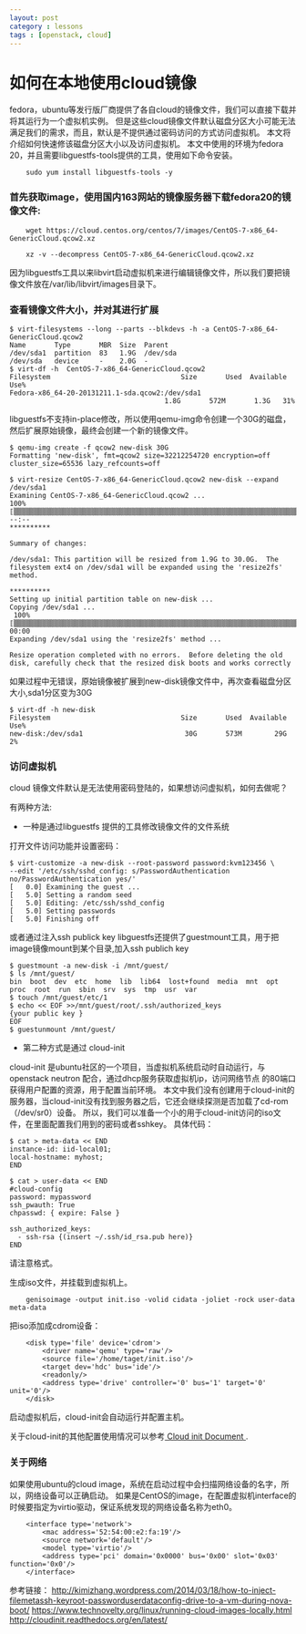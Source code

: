 ```yaml
---
layout: post
category : lessons
tags : [openstack, cloud]
---
```

# 如何在本地使用cloud镜像

fedora，ubuntu等发行版厂商提供了各自cloud的镜像文件，我们可以直接下载并将其运行为一个虚拟机实例。
但是这些cloud镜像文件默认磁盘分区大小可能无法满足我们的需求，而且，默认是不提供通过密码访问的方式访问虚拟机。
本文将介绍如何快速修该磁盘分区大小以及访问虚拟机。
本文中使用的环境为fedora 20，并且需要libguestfs-tools提供的工具，使用如下命令安装。

```
    sudo yum install libguestfs-tools -y
```

### 首先获取image，使用国内163网站的镜像服务器下载fedora20的镜像文件:

```
    wget https://cloud.centos.org/centos/7/images/CentOS-7-x86_64-GenericCloud.qcow2.xz

    xz -v --decompress CentOS-7-x86_64-GenericCloud.qcow2.xz
```

因为libguestfs工具以来libvirt启动虚拟机来进行编辑镜像文件，所以我们要把镜像文件放在/var/lib/libvirt/images目录下。

### 查看镜像文件大小，并对其进行扩展

    $ virt-filesystems --long --parts --blkdevs -h -a CentOS-7-x86_64-GenericCloud.qcow2
    Name       Type       MBR  Size  Parent
    /dev/sda1  partition  83   1.9G  /dev/sda
    /dev/sda   device     -    2.0G  -
    $ virt-df -h  CentOS-7-x86_64-GenericCloud.qcow2
    Filesystem                                Size       Used  Available  Use%
    Fedora-x86_64-20-20131211.1-sda.qcow2:/dev/sda1
                                          1.8G       572M       1.3G   31%

libguestfs不支持in-place修改，所以使用qemu-img命令创建一个30G的磁盘，然后扩展原始镜像，最终会创建一个新的镜像文件。


    $ qemu-img create -f qcow2 new-disk 30G
    Formatting 'new-disk', fmt=qcow2 size=32212254720 encryption=off cluster_size=65536 lazy_refcounts=off

    $ virt-resize CentOS-7-x86_64-GenericCloud.qcow2 new-disk --expand /dev/sda1
    Examining CentOS-7-x86_64-GenericCloud.qcow2 ...
    100% ⟦▒▒▒▒▒▒▒▒▒▒▒▒▒▒▒▒▒▒▒▒▒▒▒▒▒▒▒▒▒▒▒▒▒▒▒▒▒▒▒▒▒▒▒▒▒▒▒▒▒▒▒▒▒▒▒▒▒▒▒▒▒▒▒▒▒▒▒▒▒▒▒▒▒▒▒▒▒▒▒▒▒▒▒▒▒▒▒▒▒▒▒▒▒▒▒▒▒▒▒▒▒▒▒▒▒▒▒▒▒▒▒▒▒▒⟧ --:--
    **********

    Summary of changes:

    /dev/sda1: This partition will be resized from 1.9G to 30.0G.  The
    filesystem ext4 on /dev/sda1 will be expanded using the 'resize2fs'
    method.

    **********
    Setting up initial partition table on new-disk ...
    Copying /dev/sda1 ...
     100% ⟦▒▒▒▒▒▒▒▒▒▒▒▒▒▒▒▒▒▒▒▒▒▒▒▒▒▒▒▒▒▒▒▒▒▒▒▒▒▒▒▒▒▒▒▒▒▒▒▒▒▒▒▒▒▒▒▒▒▒▒▒▒▒▒▒▒▒▒▒▒▒▒▒▒▒▒▒▒▒▒▒▒▒▒▒▒▒▒▒▒▒▒▒▒▒▒▒▒▒▒▒▒▒▒▒▒▒▒▒▒▒▒▒▒▒⟧ 00:00
    Expanding /dev/sda1 using the 'resize2fs' method ...

    Resize operation completed with no errors.  Before deleting the old
    disk, carefully check that the resized disk boots and works correctly

如果过程中无错误，原始镜像被扩展到new-disk镜像文件中，再次查看磁盘分区大小,sda1分区变为30G


    $ virt-df -h new-disk
    Filesystem                                Size       Used  Available  Use%
    new-disk:/dev/sda1                         30G       573M        29G    2%

###  访问虚拟机
cloud 镜像文件默认是无法使用密码登陆的，如果想访问虚拟机，如何去做呢？

有两种方法:

* 一种是通过libguestfs 提供的工具修改镜像文件的文件系统

打开文件访问功能并设置密码：

    $ virt-customize -a new-disk --root-password password:kvm123456 \
    --edit '/etc/ssh/sshd_config: s/PasswordAuthentication no/PasswordAuthentication yes/'
    [   0.0] Examining the guest ...
    [   5.0] Setting a random seed
    [   5.0] Editing: /etc/ssh/sshd_config
    [   5.0] Setting passwords
    [   5.0] Finishing off

或者通过注入ssh publick key
libguestfs还提供了guestmount工具，用于把image镜像mount到某个目录,加入ssh publich key

    $ guestmount -a new-disk -i /mnt/guest/
    $ ls /mnt/guest/
    bin  boot  dev  etc  home  lib  lib64  lost+found  media  mnt  opt  proc  root  run  sbin  srv  sys  tmp  usr  var
    $ touch /mnt/guest/etc/1
    $ echo << EOF >>/mnt/guest/root/.ssh/authorized_keys
    {your public key }
    EOF
    $ guestunmount /mnt/guest/

* 第二种方式是通过 cloud-init

cloud-init 是ubuntu社区的一个项目，当虚拟机系统启动时自动运行，与openstack neutron 配合，通过dhcp服务获取虚拟机ip，访问网络节点
的80端口获得用户配置的资源，用于配置当前环境。
本文中我们没有创建用于cloud-init的服务器，当cloud-init没有找到服务器之后，它还会继续探测是否加载了cd-rom（/dev/sr0）设备。
所以，我们可以准备一个小的用于cloud-init访问的iso文件，在里面配置我们用到的密码或者sshkey。
具体代码：

    $ cat > meta-data << END
    instance-id: iid-local01;
    local-hostname: myhost;
    END

    $ cat > user-data << END
    #cloud-config
    password: mypassword
    ssh_pwauth: True
    chpasswd: { expire: False }

    ssh_authorized_keys:
      - ssh-rsa {(insert ~/.ssh/id_rsa.pub here)}
    END

请注意格式。

生成iso文件，并挂载到虚拟机上。


```
    genisoimage -output init.iso -volid cidata -joliet -rock user-data meta-data
```

把iso添加成cdrom设备：

```
    <disk type='file' device='cdrom'>
        <driver name='qemu' type='raw'/>
        <source file='/home/taget/init.iso'/>
        <target dev='hdc' bus='ide'/>
        <readonly/>
        <address type='drive' controller='0' bus='1' target='0' unit='0'/>
    </disk>
```

启动虚拟机后，cloud-init会自动运行并配置主机。

关于cloud-init的其他配置使用情况可以参考[ Cloud init Document ](http://cloudinit.readthedocs.org/en/latest/).


### 关于网络

如果使用ubuntu的cloud image，系统在启动过程中会扫描网络设备的名字，所以，网络设备可以正确启动。
如果是CentOS的image，在配置虚拟机interface的时候要指定为virtio驱动，保证系统发现的网络设备名称为eth0。


```
    <interface type='network'>
        <mac address='52:54:00:e2:fa:19'/>
        <source network='default'/>
        <model type='virtio'/>
        <address type='pci' domain='0x0000' bus='0x00' slot='0x03' function='0x0'/>
    </interface>
```

参考链接：
http://kimizhang.wordpress.com/2014/03/18/how-to-inject-filemetassh-keyroot-passworduserdataconfig-drive-to-a-vm-during-nova-boot/
https://www.technovelty.org/linux/running-cloud-images-locally.html
http://cloudinit.readthedocs.org/en/latest/
